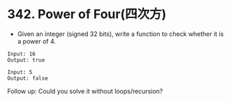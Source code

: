 # 342. Power of Four(四次方)
* Given an integer (signed 32 bits), write a function to check whether it is a power of 4.
```text
Input: 16
Output: true

Input: 5
Output: false
```
Follow up: Could you solve it without loops/recursion?

